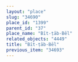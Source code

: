 ```yaml
---
layout: "place"
slug: "34690"
place_id: "1399"
parent_id: "37"
place_name: "Bīt-ṭāb-Bēl"
related_objects: "4449"
title: "Bīt-ṭāb-Bēl"
previous_item: "34693"
---
```

